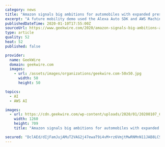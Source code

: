 ```yaml
---
category: news
title: "Amazon signals big ambitions for automobiles with expanded presence at CES"
excerpt: "A future mobility demo used the Alexa Auto SDK and AWS Machine Learning services to create an in-vehicle assistant. Driver profiles are stored in the cloud and Amazon Rekognition is used to load the driver profile via facial recognition. Machine learning is used to watch for repeated behaviors, like finding the nearest coffee shop each morning."
publishedDateTime: 2020-01-10T17:55:00Z
sourceUrl: https://www.geekwire.com/2020/amazon-signals-big-ambitions-automobiles-expanded-presence-ces/
type: article
quality: 52
heat: 52
published: false

provider:
  name: GeekWire
  domain: geekwire.com
  images:
    - url: /assets/images/organizations/geekwire.com-50x50.jpg
      width: 50
      height: 50

topics:
  - AI
  - AWS AI

images:
  - url: https://cdn.geekwire.com/wp-content/uploads/2020/01/20200107_CES_173-2-1260x709.jpg
    width: 1260
    height: 709
    title: "Amazon signals big ambitions for automobiles with expanded presence at CES"

secured: "DclAEd/dIjFamJujAMuT2VAG2j47ewaT9i4vM+rz6VmjtMwRNMnN11JAB8LCSlxryX93ISFGfHknLdJwlKQJGXxlTMlYA0dLPl9qLCrRBvbisyoZRMWPmOs9tbnfQN9PVXZ6/Y4arjDPCd7e8C2JRr74yhCs/7TMirtFv5SEy+NyPZ81ARVWFmw73DHnaXP7M9xKKZGwgGRIyhYYa1ROkYCwL6iOpyo9a9FO6Lae4CIShkJLhD32a+4i9VE2IoZx01P0jL5CkiQbgPK45J8CHVlRPYEYaTu/WkXzHxXFYgM5S2uDy9Rp4s/oLlCGckJ/w9/hWB01ILbFaXAkgvYDdq6E8lB1JbqXQeP0PMVMh6pXZiMVQkk8+FmJ+SItC+7GHkMbh3WjiAUnm7XEQt3AFXZ6DIWcgjwPLFXpjSXi/sfwYYAvQUQeaBCocQAq0A3M8tbcEPxfO2cPzOAirGn31w==;SVG0hy/g3b32aBWZc1eQ6Q=="
---
```


